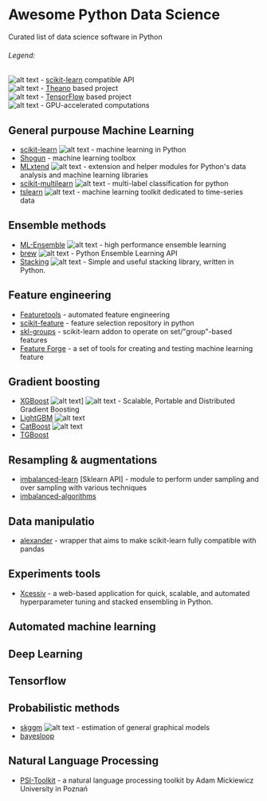# Awesome Python Data Science
Curated list of data science software in Python

[skl]: https://raw.githubusercontent.com/krzjoa/awesome-python-datascience/master/skl.png "scikit-learn logo" 
[th]: https://raw.githubusercontent.com/krzjoa/awesome-python-datascience/master/th.png "Theano logo" 
[tf]: https://raw.githubusercontent.com/krzjoa/awesome-python-datascience/master/tf.png "TensorFlow logo" 
[gpu]: https://raw.githubusercontent.com/krzjoa/awesome-python-datascience/master/gpu.png "GPU badge"

###### Legend:
![alt text][skl] - [scikit-learn](http://scikit-learn.org/stable/) compatible API <br/>
![alt text][th] - [Theano](http://scikit-learn.org/stable/) based project <br/>
![alt text][tf] - [TensorFlow](http://scikit-learn.org/stable/) based project <br/>
![alt text][gpu] - GPU-accelerated computations


## General purpouse Machine Learning
* [scikit-learn](http://scikit-learn.org/stable/) ![alt text][skl] - machine learning in Python
* [Shogun](http://www.shogun-toolbox.org/) - machine learning toolbox
* [MLxtend](https://github.com/rasbt/mlxtend) ![alt text][skl] - extension and helper modules for Python's data analysis and machine learning libraries
* [scikit-multilearn](https://github.com/scikit-multilearn/scikit-multilearn) ![alt text][skl] - multi-label classification for python
* [tslearn](https://github.com/rtavenar/tslearn) ![alt text][skl] - machine learning toolkit dedicated to time-series data

## Ensemble methods
* [ML-Ensemble](http://ml-ensemble.com/) ![alt text][skl] -  high performance ensemble learning 
* [brew](https://github.com/viisar/brew) ![alt text][skl] - Python Ensemble Learning API
* [Stacking](https://github.com/ikki407/stacking) ![alt text][skl] - Simple and useful stacking library, written in Python.
## Feature engineering
* [Featuretools]() - automated feature engineering
* [scikit-feature](https://github.com/jundongl/scikit-feature) -  feature selection repository in python
* [skl-groups](https://github.com/dougalsutherland/skl-groups) - scikit-learn addon to operate on set/"group"-based features
* [Feature Forge](https://github.com/machinalis/featureforge) - a set of tools for creating and testing machine learning feature

## Gradient boosting
* [XGBoost](https://github.com/dmlc/xgboost) ![alt text][skl]] ![alt text][gpu]  - Scalable, Portable and Distributed Gradient Boosting 
* [LightGBM](https://github.com/Microsoft/LightGBM) ![alt text][skl]
* [CatBoost](https://github.com/catboost/catboost) ![alt text][skl]
* [TGBoost](https://github.com/wepe/tgboost)

## Resampling & augmentations
* [imbalanced-learn](https://github.com/scikit-learn-contrib/imbalanced-learn) [Sklearn API] - module to perform under sampling and over sampling with various techniques
* [imbalanced-algorithms](https://github.com/dialnd/imbalanced-algorithms) 

## Data manipulatio
* [alexander](https://github.com/annoys-parrot/alexander) - wrapper that aims to make scikit-learn fully compatible with pandas

## Experiments tools
* [Xcessiv](https://github.com/reiinakano/xcessiv) - a web-based application for quick, scalable, and automated hyperparameter tuning and stacked ensembling in Python.

## Automated machine learning

## Deep Learning

## Tensorflow

## Probabilistic methods
* [skggm](https://github.com/skggm/skggm) ![alt text][skl] - estimation of general graphical models 
* [bayesloop](https://github.com/christophmark/bayesloop)

## Natural Language Processing
* [PSI-Toolkit](https://github.com/filipg/psi-toolkit) - a natural language processing toolkit by Adam Mickiewicz University in Poznań
